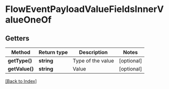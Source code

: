 # FlowEventPayloadValueFieldsInnerValueOneOf

## Getters

Method | Return type | Description | Notes
------------ | ------------- | ------------- | -------------
**getType()** | **string** | Type of the value | [optional]
**getValue()** | **string** | Value | [optional]

[[Back to Index]](../index.md)

